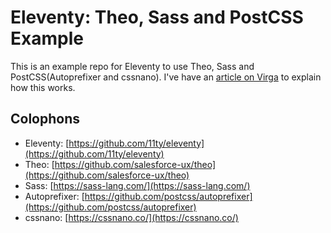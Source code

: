# Eleventy: Theo, Sass and PostCSS Example

This is an example repo for Eleventy to use Theo, Sass and PostCSS(Autoprefixer and cssnano).
I've have an [article on Virga](https://virga.frontendweekly.tokyo/posts/2020-03-29-eleventy-with-theo-sass-and-postcss/) to explain how this works.

## Colophons

- Eleventy: [https://github.com/11ty/eleventy](https://github.com/11ty/eleventy)
- Theo: [https://github.com/salesforce-ux/theo](https://github.com/salesforce-ux/theo)
- Sass: [https://sass-lang.com/](https://sass-lang.com/)
- Autoprefixer: [https://github.com/postcss/autoprefixer](https://github.com/postcss/autoprefixer)
- cssnano: [https://cssnano.co/](https://cssnano.co/)
